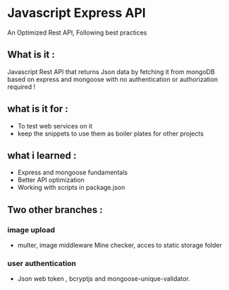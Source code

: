 # Javascript Express API 
An Optimized Rest API, Following best practices 
## What is it :
Javascript Rest API that returns Json data by fetching it from mongoDB 
based on express and mongoose with no authentication or authorization required !
## what is it for :
* To test web services on it 
* keep the snippets to use them as boiler plates for other projects
## what i learned : 
* Express and mongoose fundamentals 
* Better API optimization
* Working with scripts in package.json

## Two other branches : 
### image upload 
* multer, image middleware Mine checker, acces to static storage folder
### user authentication 
* Json web token , bcryptjs and mongoose-unique-validator.